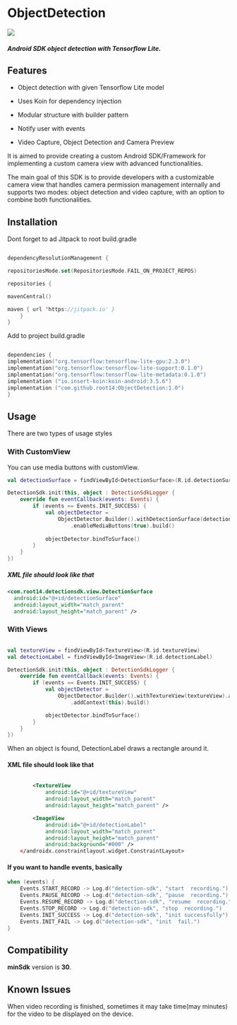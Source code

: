
# ObjectDetection



[![](https://jitpack.io/v/root14/ObjectDetection.svg)](https://jitpack.io/#root14/ObjectDetection)



##### Android SDK object detection with Tensorflow Lite.




## Features



- Object detection with given Tensorflow Lite model

- Uses Koin for dependency injection

- Modular structure with builder pattern

- Notify user with events

- Video Capture, Object Detection and Camera Preview




It is aimed to provide creating a custom Android SDK/Framework for implementing a custom camera view with advanced functionalities.



The main goal of this SDK is to provide developers with a customizable camera view that handles camera permission management internally and supports two modes: object detection and video capture, with an option to combine both functionalities.








## Installation



Dont forget to ad Jitpack to root build.gradle

```kotlin

dependencyResolutionManagement {

repositoriesMode.set(RepositoriesMode.FAIL_ON_PROJECT_REPOS)

repositories {

mavenCentral()

maven { url 'https://jitpack.io' }
	}
}

```

Add to project build.gradle

```kotlin

dependencies {
implementation("org.tensorflow:tensorflow-lite-gpu:2.3.0")
implementation("org.tensorflow:tensorflow-lite-support:0.1.0")
implementation("org.tensorflow:tensorflow-lite-metadata:0.1.0")
implementation ("io.insert-koin:koin-android:3.5.6")
implementation ("com.github.root14:ObjectDetection:1.0")
}

```



## Usage



There are two types of usage styles
### With CustomView
You can use media buttons with customView.
```kotlin
val detectionSurface = findViewById<DetectionSurface>(R.id.detectionSurface)

DetectionSdk.init(this, object : DetectionSdkLogger {  
    override fun eventCallback(events: Events) {  
        if (events == Events.INIT_SUCCESS) {  
            val objectDetector =  
                ObjectDetector.Builder().withDetectionSurface(detectionSurface)  
                    .enableMediaButtons(true).build()  
  
            objectDetector.bindToSurface()  
        }   
    }  
})

```
##### XML file should look like that
```XML
<com.root14.detectionsdk.view.DetectionSurface  
  android:id="@+id/detectionSurface"  
  android:layout_width="match_parent"  
  android:layout_height="match_parent" />
  ```

### With Views
```kotlin

val textureView = findViewById<TextureView>(R.id.textureView)
val detectionLabel = findViewById<ImageView>(R.id.detectionLabel)

DetectionSdk.init(this, object : DetectionSdkLogger {  
    override fun eventCallback(events: Events) {  
        if (events == Events.INIT_SUCCESS) {  
	        val objectDetector =
	            ObjectDetector.Builder().withTextureView(textureView).addDetectionLabel(detectionLabel)
	                .addContext(this).build()

	        objectDetector.bindToSurface() 
        }   
    }  
})
```
When an object is found, DetectionLabel draws a rectangle around it.
#### XML file should look like that

```XML

        <TextureView
            android:id="@+id/textureView"
            android:layout_width="match_parent"
            android:layout_height="match_parent" />

        <ImageView
            android:id="@+id/detectionLabel"
            android:layout_width="match_parent"
            android:layout_height="match_parent"
            android:background="#000" />
    </androidx.constraintlayout.widget.ConstraintLayout>

```

#### If you want to handle events, basically

```kotlin
when (events) {  
    Events.START_RECORD -> Log.d("detection-sdk", "start  recording.")  
    Events.PAUSE_RECORD -> Log.d("detection-sdk", "pause  recording.")  
    Events.RESUME_RECORD -> Log.d("detection-sdk", "resume  recording.")  
    Events.STOP_RECORD -> Log.d("detection-sdk", "stop  recording.")  
    Events.INIT_SUCCESS -> Log.d("detection-sdk", "init successfully")  
    Events.INIT_FAIL -> Log.d("detection-sdk", "init  fail.")  
}
```

## Compatibility
**minSdk** version is  **30**.

## Known Issues
When video recording is finished, sometimes it may take time(may minutes) for the video to be displayed on the device.